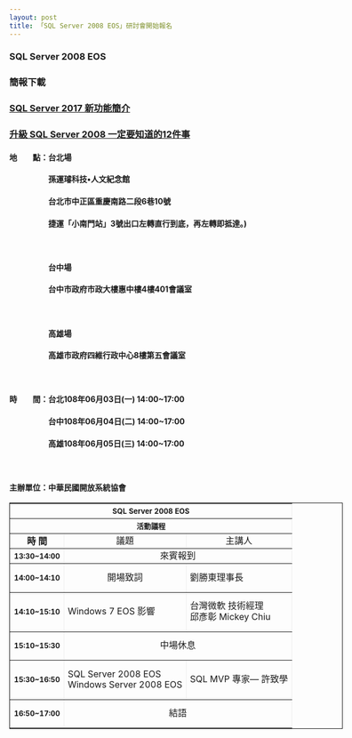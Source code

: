 ```yaml
---
layout: post
title: 「SQL Server 2008 EOS」研討會開始報名
---
```



### SQL Server 2008 EOS
### 簡報下載 
### [SQL Server 2017 新功能簡介](https://drive.google.com/open?id=15bufh5SIo9ncGY5-gr-Gbvoo0VUApyHa)
### [升級 SQL Server 2008 一定要知道的12件事](https://drive.google.com/open?id=1rOtCtgpfbatOlRGAIY3fKEoQ4g3Rgn-Q)
#### 地　　點：****台北場****
#### 　　　　　孫運璿科技•人文紀念館
#### 　　　　　台北市中正區重慶南路二段6巷10號
#### 　　　　　捷運「小南門站」3號出口左轉直行到底，再左轉即抵達。)
#### 　　　　　
#### 　　　　　****台中場****
#### 　　　　　台中市政府市政大樓惠中樓4樓401會議室
#### 　　　　　
#### 　　　　　****高雄場****
#### 　　　　　高雄市政府四維行政中心8樓第五會議室
#### 　　　　　
#### 時　　間：台北108年06月03日(一) 14:00~17:00
#### 　　　　　台中108年06月04日(二) 14:00~17:00
#### 　　　　　高雄108年06月05日(三) 14:00~17:00
#### 　　　　　
#### 主辦單位：中華民國開放系統協會

<!--more-->


<table border="1" cellspacing="0" style="border-collapse:collapse; border:1px solid; font-size:13px; line-height:19.5px; margin:0px auto 10px; width:600px">
	<tbody>
		<tr>
			<th colspan="3" style="text-align:center">SQL Server 2008 EOS</th>
		</tr>
		<tr>
			<th colspan="3" style="text-align:center">活動議程</th>
		</tr>	
		<tr>
			<th style="text-align:center"><span style="font-size:16px">時 間</span></th>
			<td style="text-align:center"><span style="font-size:16px">議題</span></td>
			<td style="text-align:center"><span style="font-size:16px">主講人</span></td>
		</tr>
		<tr>
			<th style="text-align:center">13:30~14:00</th>
			<td colspan="2" style="text-align:center"><span style="font-size:16px">來賓報到</span></td>
		</tr>
		<tr>
			<th style="text-align:center">14:00~14:10</th>
			<td>
			<p style="text-align:center"><span style="font-size:16px">開場致詞</span></p>
			</td>
			<td>
			<p><span style="font-size:16px">劉勝東理事長</span></p>
			</td>
		</tr>
		<tr>
			<th style="text-align:center">14:10~15:10</th>
			<td>
			<p><span style="font-size:16px">Windows 7 EOS 影響</span></p>
			</td>
			<td>
			<p><span style="font-size:16px">台灣微軟 技術經理<br />
			邱彥彰 Mickey Chiu</span></p>
			</td>
		</tr>
		<tr>
			<th style="text-align:center">15:10~15:30</th>
			<td colspan="2" style="text-align:center">
			<p><span style="font-size:16px">中場休息</span></p>
			</td>
		</tr>
		<tr>
			<th style="text-align:center">15:30~16:50</th>
			<td>
			<p><span style="font-size:16px">SQL Server 2008 EOS<br />
			Windows Server 2008 EOS</span></p>
			</td>
			<td>
			<p><span style="font-size:16px">SQL MVP 專家&mdash; 許致學</span></p>
			</td>
		</tr>
		<tr>
			<th style="text-align:center">16:50~17:00</th>
			<td colspan="2" style="text-align:center">
			<p><span style="font-size:16px">結語</span></p>
			</td>
		</tr>
	</tbody>
</table>
